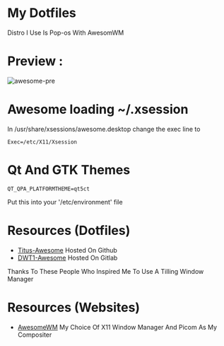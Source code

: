 # My Dotfiles

Distro I Use Is Pop-os With AwesomWM

# Preview : 
![awesome-pre](https://user-images.githubusercontent.com/100316787/231321088-8859b63a-339e-401e-a769-6a14dffa26ea.png)

# Awesome loading ~/.xsession
In /usr/share/xsessions/awesome.desktop change the exec line to
```
Exec=/etc/X11/Xsession
```

# Qt And GTK Themes
```
QT_QPA_PLATFORMTHEME=qt5ct 
```
Put this into your '/etc/environment' file

# Resources (Dotfiles)
- [Titus-Awesome](https://github.com/ChrisTitusTech/titus-awesome) Hosted On Github
- [DWT1-Awesome](https://gitlab.com/dwt1/dotfiles/-/tree/master/.config/awesome) Hosted On Gitlab

Thanks To These People Who Inspired Me To Use A Tilling Window Manager

# Resources (Websites)
- [AwesomeWM](https://awesomewm.org/) My Choice Of X11 Window Manager And Picom As My Compositer
